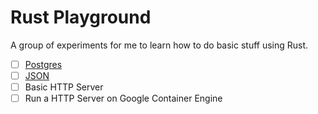 # Rust Playground

A group of experiments for me to learn how to do basic stuff using Rust.

- [ ] [Postgres](diesel_query/README.md)
- [ ] [JSON](serde_json/README.md)
- [ ] Basic HTTP Server
- [ ] Run a HTTP Server on Google Container Engine
